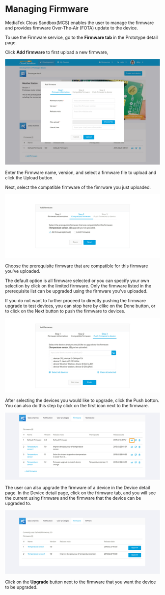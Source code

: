 # Managing Firmware

MediaTek Clous Sandbox(MCS) enables the user to manage the firmware and provides firmware Over-The-Air (FOTA) update to the device.

To use the Firmware service, go to the **Firmware tab** in the Prototype detail page.

Click **Add firmware** to first upload a new firmware,

![](../images/firmware/fw01.JPG)

Enter the Firmware name, version, and select a firmware file to upload and click the Upload button.

Next, select the compatible firmware of the fimrware you just uploaded.

![](../images/firmware/fw02.jpg)

Choose the prerequisite firmware that are compatible for this firmware you've uploaded.

The default option is all firmware selected or you can specify your own selection by click on the limited firmware. Only the firmware listed in the prerequisite list can be upgraded using the firmware you've uploaded.

If you do not want to further proceed to directly pushing the firmware upgrade to test devices, you can stop here by clikc on the Done button, or to click on the Next button to push the firmware to devices.

![](../images/firmware/fw03.JPG)

After selecting the devices you would like to upgrade, click the Push botton. You can also do this step by click on the first icon next to the firmware.

![](../images/firmware/fw04.JPG)

The user can also upgrade the firmware of a device in the Device detail page. In the Device detail page, click on the frimware tab, and you will see the current using firmware and the firmware that the device can be upgraded to.

![](../images/firmware/fw05.JPG)

Click on the **Upgrade** button next to the firmware that you want the device to be upgraded.



